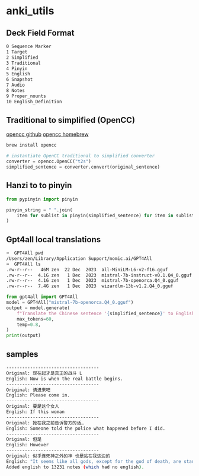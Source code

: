 # anki_utils

## Deck Field Format
```bash
0 Sequence Marker
1 Target
2 Simplified
3 Traditional
4 Pinyin
5 English
6 Snapshot
7 Audio
8 Notes
9 Proper_nounts
10 English_Definition
```

## Traditional to simplified (OpenCC)

[opencc github](https://github.com/BYVoid/OpenCC)
[opencc homebrew](https://formulae.brew.sh/formula/opencc)

```bash
brew install opencc
```
```python
# instantiate OpenCC traditional to simplified converter
converter = opencc.OpenCC("t2s")
simplified_sentence = converter.convert(original_sentence)
```

## Hanzi to to pinyin
```python
from pypinyin import pinyin

pinyin_string = " ".join(
    item for sublist in pinyin(simplified_sentence) for item in sublist
)
```

## Gpt4all local translations

```bash
➜  GPT4All pwd                
/Users/zen/Library/Application Support/nomic.ai/GPT4All
➜  GPT4All ls
.rw-r--r--   46M zen  22 Dec  2023  all-MiniLM-L6-v2-f16.gguf
.rw-r--r--  4.1G zen   1 Dec  2023  mistral-7b-instruct-v0.1.Q4_0.gguf
.rw-r--r--  4.1G zen   1 Dec  2023  mistral-7b-openorca.Q4_0.gguf
.rw-r--r--  7.4G zen   1 Dec  2023  wizardlm-13b-v1.2.Q4_0.gguf
```

```python
from gpt4all import GPT4All
model = GPT4All("mistral-7b-openorca.Q4_0.gguf")
output = model.generate(
    f"Translate the Chinese sentence '{simplified_sentence}' to English.",
    max_tokens=60,
    temp=0.8,
)
print(output)
```

## samples

```bash
-----------------------------------
Original: 现在起才是真正的战斗 L
English: Now is when the real battle begins.
-----------------------------------
Original: 请进来吧
English: Please come in.
-----------------------------------
Original: 要是这个女人
English: If this woman
-----------------------------------
Original: 抢在我之前告诉警方的话…
English: Someone told the police what happened before I did.
-----------------------------------
Original: 但是
English: However
-----------------------------------
Original: 似乎连死神之外的神 也是站在我这边的
English: "It seems like all gods, except for the god of death, are standing on my side."
Added english to 13231 notes (which had no english).
```

